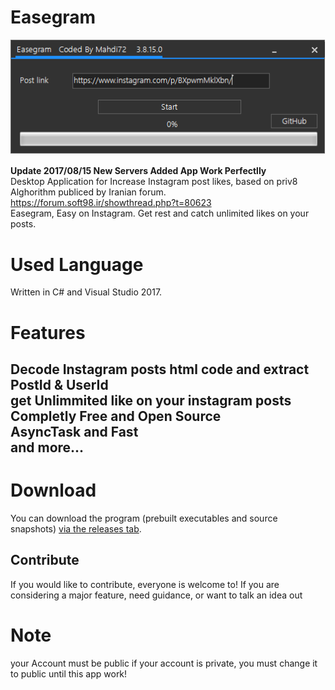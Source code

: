 # Easegram
![Optional Text](Screen.png)


<b>Update 2017/08/15 New Servers Added App Work Perfectlly</b>
<br>Desktop Application for Increase Instagram post likes, based on priv8 Alghorithm publiced by Iranian forum.
https://forum.soft98.ir/showthread.php?t=80623 <br>
Easegram, Easy on Instagram. Get rest and catch unlimited likes on your posts.<br>
# Used Language
Written in C# and Visual Studio 2017.

# Features
Decode Instagram posts html code and extract PostId & UserId<br>
get Unlimmited like on your instagram posts<br>
Completly Free and Open Source<br>
AsyncTask and Fast<br>
and more...<br>
-------------------
# Download
You can download the program (prebuilt executables and source snapshots) [via the releases tab](https://github.com/ghost1372/Easegram/releases).<br>

## Contribute

If you would like to contribute, everyone is welcome to! If you are considering a major feature, need guidance, 
or want to talk an idea out<br>
# Note
your Account must be public if your account is private, you must change it to public until this app work!<br>
